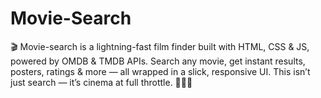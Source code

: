 # Movie-Search
🎬 Movie-search is a lightning-fast film finder built with HTML, CSS &amp; JS, powered by OMDB &amp; TMDB APIs. Search any movie, get instant results, posters, ratings &amp; more — all wrapped in a slick, responsive UI. This isn’t just search — it’s cinema at full throttle. 🍿🔥🎥
